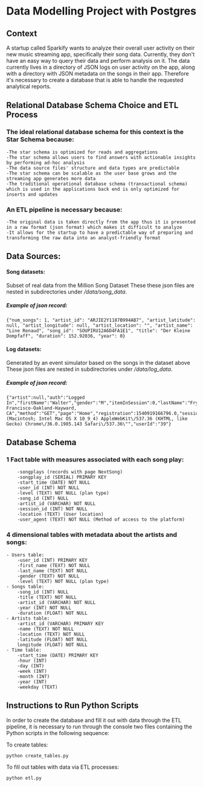 # Data Modelling Project with Postgres

## Context

A startup called Sparkify wants to analyze their overall user activity on their new music streaming app, specifically their song data. Currently, they don't have an easy way to query their data and perform analysis on it. The data currently lives in a  directory of JSON logs on user activity on the app, along with a directory with JSON metadata on the songs in their app. Therefore it's necessary to create a database that is able to handle the requested analytical reports.

## Relational Database Schema Choice and ETL Process
### The ideal relational database schema for this context is the Star Schema because:

    -The star schema is optimized for reads and aggregations
    -The star schema allows users to find answers with actionable insights by performing ad-hoc analysis
    -The data source files' structure and data types are predictable
    -The star schema can be scalable as the user base grows and the streaming app generates more data
    -The traditional operational database schema (transactional schema) which is used in the applications back end is only optimized for inserts and updates 
    
    
### An ETL pipeline is necessary because:    
    -The original data is taken directly from the app thus it is presented in a raw format (json format) which makes it difficult to analyze
    -It allows for the startup to have a predictable way of preparing and transforming the raw data into an analyst-friendly format 
    
    
## Data Sources:  

#### Song datasets: 
Subset of real data from the Million Song Dataset
These these json files are nested in subdirectories under */data/song_data*.
##### Example of json record:
```
{"num_songs": 1, "artist_id": "ARJIE2Y1187B994AB7", "artist_latitude": null, "artist_longitude": null, "artist_location": "", "artist_name": "Line Renaud", "song_id": "SOUPIRU12A6D4FA1E1", "title": "Der Kleine Dompfaff", "duration": 152.92036, "year": 0}
```        

#### Log datasets:
Generated by an event simulator based on the songs in the dataset above
These json files are nested in subdirectories under */data/log_data*.
##### Example of json record:
```
{"artist":null,"auth":"Logged In","firstName":"Walter","gender":"M","itemInSession":0,"lastName":"Frye","length":null,"level":"free","location":"San Francisco-Oakland-Hayward, CA","method":"GET","page":"Home","registration":1540919166796.0,"sessionId":38,"song":null,"status":200,"ts":1541105830796,"userAgent":"\"Mozilla\/5.0 (Macintosh; Intel Mac OS X 10_9_4) AppleWebKit\/537.36 (KHTML, like Gecko) Chrome\/36.0.1985.143 Safari\/537.36\"","userId":"39"}
```   

## Database Schema    
    
### 1 Fact table with measures associated with each song play:
        -songplays (records with page NextSong)
        -songplay_id (SERIAL) PRIMARY KEY 
        -start_time (DATE) NOT NULL
        -user_id (INT) NOT NULL
        -level (TEXT) NOT NULL (plan type)
        -song_id (INT) NULL
        -artist_id (VARCHAR) NOT NULL
        -session_id (INT) NOT NULL
        -location (TEXT) (User location)
        -user_agent (TEXT) NOT NULL (Method of access to the platform)
### 4 dimensional tables with metadata about the artists and songs:
    - Users table:
        -user_id (INT) PRIMARY KEY
        -first_name (TEXT) NOT NULL
        -last_name (TEXT) NOT NULL
        -gender (TEXT) NOT NULL
        -level (TEXT) NOT NULL (plan type)
    - Songs table:
        -song_id (INT) NULL
        -title (TEXT) NOT NULL
        -artist_id (VARCHAR) NOT NULL
        -year (INT) NOT NULL
        -duration (FLOAT) NOT NULL
    - Artists table:
        -artist_id (VARCHAR) PRIMARY KEY
        -name (TEXT) NOT NULL
        -location (TEXT) NOT NULL
        -latitude (FLOAT) NOT NULL
        longitude (FLOAT) NOT NULL
    - Time table:
        -start_time (DATE) PRIMARY KEY
        -hour (INT)
        -day (INT)
        -week (INT)
        -month (INT)
        -year (INT)
        -weekday (TEXT)
        
        
## Instructions to Run Python Scripts

In order to create the database and fill it out with data through the ETL pipeline, it is necessary to run through the console two files containing the Python scripts in the following sequence:

To create tables:
```bash
python create_tables.py
```
To fill out tables with data via ETL processes:
```bash
python etl.py